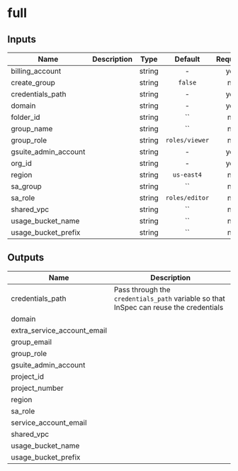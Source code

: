 # full

[^]: (autogen_docs_start)

## Inputs

| Name | Description | Type | Default | Required |
|------|-------------|:----:|:-----:|:-----:|
| billing_account |  | string | - | yes |
| create_group |  | string | `false` | no |
| credentials_path |  | string | - | yes |
| domain |  | string | - | yes |
| folder_id |  | string | `` | no |
| group_name |  | string | `` | no |
| group_role |  | string | `roles/viewer` | no |
| gsuite_admin_account |  | string | - | yes |
| org_id |  | string | - | yes |
| region |  | string | `us-east4` | no |
| sa_group |  | string | `` | no |
| sa_role |  | string | `roles/editor` | no |
| shared_vpc |  | string | `` | no |
| usage_bucket_name |  | string | `` | no |
| usage_bucket_prefix |  | string | `` | no |

## Outputs

| Name | Description |
|------|-------------|
| credentials_path | Pass through the `credentials_path` variable so that InSpec can reuse the credentials |
| domain |  |
| extra_service_account_email |  |
| group_email |  |
| group_role |  |
| gsuite_admin_account |  |
| project_id |  |
| project_number |  |
| region |  |
| sa_role |  |
| service_account_email |  |
| shared_vpc |  |
| usage_bucket_name |  |
| usage_bucket_prefix |  |

[^]: (autogen_docs_end)
